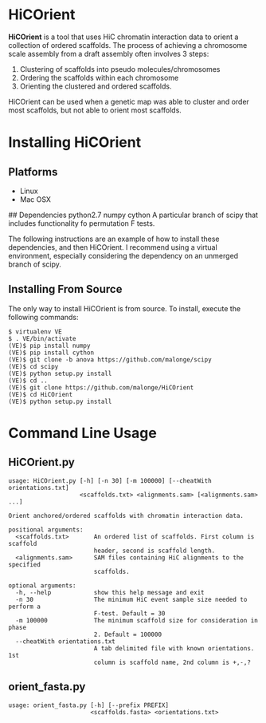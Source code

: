 # HiCOrient

<b>HiCOrient</b> is a tool that uses HiC chromatin interaction data to orient a collection of ordered scaffolds. The process of achieving a 
chromosome scale assembly from a draft assembly often involves 3 steps:

1. Clustering of scaffolds into pseudo molecules/chromosomes
2. Ordering the scaffolds within each chromosome
3. Orienting the clustered and ordered scaffolds.

HiCOrient can be used when a genetic map was able to cluster and order most scaffolds, but not able to orient most scaffolds.

# Installing HiCOrient
## Platforms
<ul>
  <li>Linux</li>
  <li>Mac OSX</li>
</ul>
## Dependencies
python2.7
numpy
cython
A particular branch of scipy that includes functionality fo permutation F tests.

The following instructions are an example of how to install these dependencies,
and then HiCOrient. I recommend using a virtual environment, especially considering
the dependency on an unmerged branch of scipy.

## Installing From Source
The only way to install HiCOrient is from source. To install, execute the following commands:

```
$ virtualenv VE
$ . VE/bin/activate
(VE)$ pip install numpy
(VE)$ pip install cython
(VE)$ git clone -b anova https://github.com/malonge/scipy
(VE)$ cd scipy
(VE)$ python setup.py install
(VE)$ cd ..
(VE)$ git clone https://github.com/malonge/HiCOrient
(VE)$ cd HiCOrient
(VE)$ python setup.py install
```

# Command Line Usage
## HiCOrient.py
```
usage: HiCOrient.py [-h] [-n 30] [-m 100000] [--cheatWith orientations.txt]
                    <scaffolds.txt> <alignments.sam> [<alignments.sam> ...]

Orient anchored/ordered scaffolds with chromatin interaction data.

positional arguments:
  <scaffolds.txt>       An ordered list of scaffolds. First column is scaffold
                        header, second is scaffold length.
  <alignments.sam>      SAM files containing HiC alignments to the specified
                        scaffolds.

optional arguments:
  -h, --help            show this help message and exit
  -n 30                 The minimum HiC event sample size needed to perform a
                        F-test. Default = 30
  -m 100000             The minimum scaffold size for consideration in phase
                        2. Default = 100000
  --cheatWith orientations.txt
                        A tab delimited file with known orientations. 1st
                        column is scaffold name, 2nd column is +,-,?
```

## orient_fasta.py
```
usage: orient_fasta.py [-h] [--prefix PREFIX]
                       <scaffolds.fasta> <orientations.txt>
```
